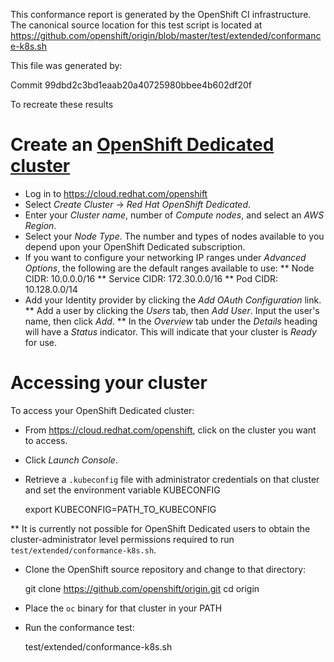This conformance report is generated by the OpenShift CI infrastructure. The canonical source location for this test script is located at https://github.com/openshift/origin/blob/master/test/extended/conformance-k8s.sh

This file was generated by:

  Commit 99dbd2c3bd1eaab20a40725980bbee4b602df20f

To recreate these results

# Create an [OpenShift Dedicated cluster](https://docs.openshift.com/dedicated/4/getting_started/accessing-your-services.html)

* Log in to https://cloud.redhat.com/openshift
* Select *Create Cluster* -> *Red Hat OpenShift Dedicated*.
* Enter your *Cluster name*, number of *Compute nodes*, and select an *AWS Region*.
* Select your *Node Type*. The number and types of nodes available to you depend
upon your OpenShift Dedicated subscription.
* If you want to configure your networking IP ranges under *Advanced Options*, the
following are the default ranges available to use:
** Node CIDR: 10.0.0.0/16
** Service CIDR: 172.30.0.0/16
** Pod CIDR: 10.128.0.0/14
* Add your Identity provider by clicking the *Add OAuth Configuration* link.
** Add a user by clicking the *Users* tab, then *Add User*. Input the user's name, then click *Add*.
** In the *Overview* tab under the *Details* heading will have a *Status* indicator. This will indicate that your cluster is *Ready* for use.

# Accessing your cluster

To access your OpenShift Dedicated cluster:

* From https://cloud.redhat.com/openshift, click on the cluster you want to access.
* Click *Launch Console*.
* Retrieve a `.kubeconfig` file with administrator credentials on that cluster and set the environment variable KUBECONFIG

    export KUBECONFIG=PATH_TO_KUBECONFIG

** It is currently not possible for OpenShift Dedicated users to obtain the cluster-administrator level permissions required to run `test/extended/conformance-k8s.sh`.

* Clone the OpenShift source repository and change to that directory:

    git clone https://github.com/openshift/origin.git
    cd origin

* Place the `oc` binary for that cluster in your PATH
* Run the conformance test:

    test/extended/conformance-k8s.sh
